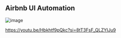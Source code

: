 ## Airbnb UI Automation

![image](https://github.com/user-attachments/assets/d723c2dd-2f0a-4874-9166-a41ef13419b2)

https://youtu.be/Hbkhtf9pQkc?si=8tT3FsF_QLZYIJu9
